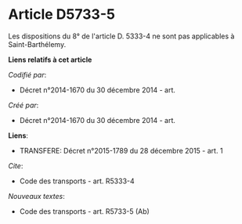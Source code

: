 # Article D5733-5

Les dispositions du 8° de l'article D. 5333-4 ne sont pas applicables à Saint-Barthélemy.

**Liens relatifs à cet article**

_Codifié par_:

  - Décret n°2014-1670 du 30 décembre 2014 - art.

_Créé par_:

  - Décret n°2014-1670 du 30 décembre 2014 - art.

**Liens**:

  - TRANSFERE: Décret n°2015-1789 du 28 décembre 2015 - art. 1

_Cite_:

  - Code des transports - art. R5333-4

_Nouveaux textes_:

  - Code des transports - art. R5733-5 (Ab)
